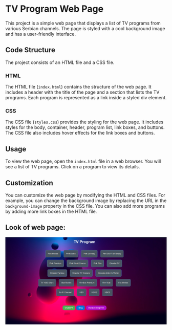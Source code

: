 # TV Program Web Page

This project is a simple web page that displays a list of TV programs from various Serbian channels. The page is styled with a cool background image and has a user-friendly interface.

## Code Structure

The project consists of an HTML file and a CSS file.

### HTML

The HTML file (`index.html`) contains the structure of the web page. It includes a header with the title of the page and a section that lists the TV programs. Each program is represented as a link inside a styled div element.

### CSS

The CSS file (`styles.css`) provides the styling for the web page. It includes styles for the body, container, header, program list, link boxes, and buttons. The CSS file also includes hover effects for the link boxes and buttons.

## Usage

To view the web page, open the `index.html` file in a web browser. You will see a list of TV programs. Click on a program to view its details.

## Customization

You can customize the web page by modifying the HTML and CSS files. For example, you can change the background image by replacing the URL in the `background-image` property in the CSS file. You can also add more programs by adding more link boxes in the HTML file.

## Look of web page:

![](./site.PNG)